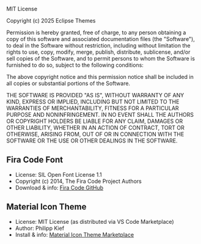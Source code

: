 MIT License

Copyright (c) 2025 Eclipse Themes

Permission is hereby granted, free of charge, to any person obtaining a copy
of this software and associated documentation files (the "Software"), to deal
in the Software without restriction, including without limitation the rights
to use, copy, modify, merge, publish, distribute, sublicense, and/or sell
copies of the Software, and to permit persons to whom the Software is
furnished to do so, subject to the following conditions:

The above copyright notice and this permission notice shall be included in all
copies or substantial portions of the Software.

THE SOFTWARE IS PROVIDED "AS IS", WITHOUT WARRANTY OF ANY KIND, EXPRESS OR
IMPLIED, INCLUDING BUT NOT LIMITED TO THE WARRANTIES OF MERCHANTABILITY,
FITNESS FOR A PARTICULAR PURPOSE AND NONINFRINGEMENT. IN NO EVENT SHALL THE
AUTHORS OR COPYRIGHT HOLDERS BE LIABLE FOR ANY CLAIM, DAMAGES OR OTHER
LIABILITY, WHETHER IN AN ACTION OF CONTRACT, TORT OR OTHERWISE, ARISING FROM,
OUT OF OR IN CONNECTION WITH THE SOFTWARE OR THE USE OR OTHER DEALINGS IN THE
SOFTWARE.

## Fira Code Font
- License: SIL Open Font License 1.1
- Copyright (c) 2014, The Fira Code Project Authors
- Download & info: [Fira Code GitHub](https://github.com/tonsky/FiraCode)

## Material Icon Theme
- License: MIT License (as distributed via VS Code Marketplace)
- Author: Philipp Kief
- Install & info: [Material Icon Theme Marketplace](https://marketplace.visualstudio.com/items?itemName=PKief.material-icon-theme)
